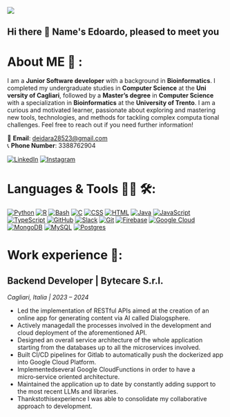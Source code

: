 ![](https://github.com/DEIDARA285231/DEIDARA285231/blob/main/Star%20Wars%20Rebels%20Darth%20Vader%20Gif%20GIF%20-%20Star%20Wars%20Rebels%20Darth%20Vader%20Gif%20Star%20Wars%20Darth%20Vader%20-%20Discover%20%26%20Share%20GIFs.gif)

## Hi there 👋 Name's Edoardo, pleased to meet you
# About ME 💬 :
 I am a **Junior Software developer** with a background in **Bioinformatics**. I completed my undergraduate studies in **Computer Science** at the **Uni
versity of Cagliari**, followed by a **Master’s degree** in **Computer Science** with a specialization in **Bioinformatics** at the **University of Trento**. I am a
 curious and motivated learner, passionate about exploring and mastering new tools, technologies, and methods for tackling complex computa
tional challenges. Feel free to reach out if you need further information!

📧 **Email**: [deidara28523@gmail.com](mailto:deidara28523@gmail.com)  
📞 **Phone Number**: 3388762904

[![LinkedIn](https://img.shields.io/badge/LinkedIn-blue?style=flat&logo=linkedin)](https://www.linkedin.com/in/edoardo-schioccola-235144178/) 
[![Instagram](https://img.shields.io/badge/Instagram-E1306C?style=flat&logo=instagram&logoColor=white)](https://www.instagram.com/edoardoschioccola/)

# Languages & Tools 👨‍💻 🛠:
[![Python](https://img.shields.io/badge/Python-3776AB?logo=python&logoColor=fff)](#)
[![R](https://img.shields.io/badge/R-%23276DC3.svg?logo=r&logoColor=white)](#)
[![Bash](https://img.shields.io/badge/Bash-4EAA25?logo=gnubash&logoColor=fff)](#)
[![C](https://img.shields.io/badge/C-00599C?logo=c&logoColor=white)](#)
[![CSS](https://img.shields.io/badge/CSS-1572B6?logo=css3&logoColor=fff)](#)
[![HTML](https://img.shields.io/badge/HTML-%23E34F26.svg?logo=html5&logoColor=white)](#)
[![Java](https://img.shields.io/badge/Java-%23ED8B00.svg?logo=openjdk&logoColor=white)](#)
[![JavaScript](https://img.shields.io/badge/JavaScript-F7DF1E?logo=javascript&logoColor=000)](#)
[![TypeScript](https://img.shields.io/badge/TypeScript-3178C6?logo=typescript&logoColor=fff)](#)
[![GitHub](https://img.shields.io/badge/GitHub-%23121011.svg?logo=github&logoColor=white)](#)
[![Slack](https://img.shields.io/badge/Slack-4A154B?logo=slack&logoColor=fff)](#)
[![Git](https://img.shields.io/badge/Git-F05032?logo=git&logoColor=fff)](#)
[![Firebase](https://img.shields.io/badge/Firebase-039BE5?logo=Firebase&logoColor=white)](#)
[![Google Cloud](https://img.shields.io/badge/Google%20Cloud-%234285F4.svg?logo=google-cloud&logoColor=white)](#)
[![MongoDB](https://img.shields.io/badge/MongoDB-%234ea94b.svg?logo=mongodb&logoColor=white)](#)
[![MySQL](https://img.shields.io/badge/MySQL-4479A1?logo=mysql&logoColor=fff)](#)
[![Postgres](https://img.shields.io/badge/Postgres-%23316192.svg?logo=postgresql&logoColor=white)](#)

# Work experience 💼:

## Backend Developer | Bytecare S.r.l.
_Cagliari, Italia | 2023 – 2024_
- Led the implementation of RESTful APIs aimed at the creation of an online app for generating content via AI called Dialogsphere.
- Actively managedall the processes involved in the development and cloud deployment of the aforementioned API.
- Designed an overall service architecture of the whole application starting from the databases up to all the microservices involved.
- Built CI/CD pipelines for Gitlab to automatically push the dockerized app into Google Cloud Platform.
- Implementedseveral Google CloudFunctions in order to have a micro‑service oriented architecture.
- Maintained the application up to date by constantly adding support to the most recent LLMs and libraries.
- Thankstothisexperience I was able to consolidate my collaborative approach to development.

















